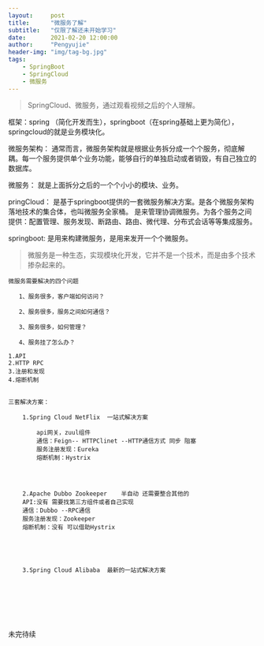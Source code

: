 ```yaml
---
layout:     post
title:      "微服务了解"
subtitle:   "仅限了解还未开始学习"
date:       2021-02-20 12:00:00
author:     "Pengyujie"
header-img: "img/tag-bg.jpg"
tags:
    - SpringBoot
    - SpringCloud
    - 微服务 
---
```

>SpringCloud、微服务，通过观看视频之后的个人理解。

框架：spring （简化开发而生），springboot（在spring基础上更为简化），
springcloud的就是业务模块化。  

微服务架构：
通常而言，微服务架构就是根据业务拆分成一个个服务，彻底解耦。每一个服务提供单个业务功能，能够自行的单独启动或者销毁，有自己独立的数据库。  

微服务：
就是上面拆分之后的一个个小小的模块、业务。  

pringCloud：
是基于springboot提供的一套微服务解决方案。是各个微服务架构落地技术的集合体，也叫微服务全家桶。
是来管理协调微服务。为各个服务之间提供：配置管理、服务发现、断路由、路由、微代理、分布式会话等等集成服务。  

springboot:
是用来构建微服务，是用来发开一个个微服务。

> 微服务是一种生态，实现模块化开发，它并不是一个技术，而是由多个技术掺杂起来的。

~~~
微服务需要解决的四个问题

​	1、服务很多，客户端如何访问？

​	2、服务很多，服务之间如何通信？

​	3、服务很多，如何管理？

​	4、服务挂了怎么办？

1.API
2.HTTP RPC
3.注册和发现
4.熔断机制


三套解决方案：
	
	1.Spring Cloud NetFlix	一站式解决方案
	
		api网关，zuul组件
		通信：Feign-- HTTPClinet --HTTP通信方式 同步 阻塞
		服务注册发现：Eureka
		熔断机制：Hystrix
	
	
	
    
    2.Apache Dubbo Zookeeper	半自动 还需要整合其他的
    API:没有 需要找第三方组件或者自己实现
    通信：Dubbo --RPC通信
    服务注册发现：Zookeeper
    熔断机制：没有 可以借助Hystrix
    
    
    
    
    
    3.Spring Cloud Alibaba	最新的一站式解决方案
	







~~~

未完待续

